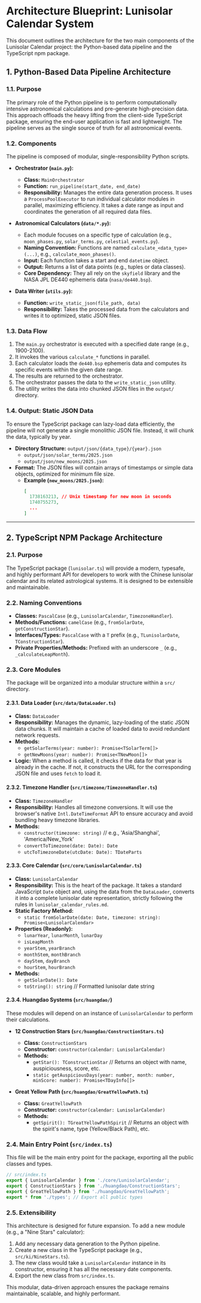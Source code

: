 # Architecture Blueprint: Lunisolar Calendar System

This document outlines the architecture for the two main components of the Lunisolar Calendar project: the Python-based data pipeline and the TypeScript npm package.

## 1. Python-Based Data Pipeline Architecture

### 1.1. Purpose

The primary role of the Python pipeline is to perform computationally intensive astronomical calculations and pre-generate high-precision data. This approach offloads the heavy lifting from the client-side TypeScript package, ensuring the end-user application is fast and lightweight. The pipeline serves as the single source of truth for all astronomical events.

### 1.2. Components

The pipeline is composed of modular, single-responsibility Python scripts.

-   **Orchestrator (`main.py`):**
    -   **Class:** `MainOrchestrator`
    -   **Function:** `run_pipeline(start_date, end_date)`
    -   **Responsibility:** Manages the entire data generation process. It uses a `ProcessPoolExecutor` to run individual calculator modules in parallel, maximizing efficiency. It takes a date range as input and coordinates the generation of all required data files.

-   **Astronomical Calculators (`data/*.py`):**
    -   Each module focuses on a specific type of calculation (e.g., `moon_phases.py`, `solar_terms.py`, `celestial_events.py`).
    -   **Naming Convention:** Functions are named `calculate_<data_type>(...)`, e.g., `calculate_moon_phases()`.
    -   **Input:** Each function takes a start and end `datetime` object.
    -   **Output:** Returns a list of data points (e.g., tuples or data classes).
    -   **Core Dependency:** They all rely on the `skyfield` library and the NASA JPL DE440 ephemeris data (`nasa/de440.bsp`).

-   **Data Writer (`utils.py`):**
    -   **Function:** `write_static_json(file_path, data)`
    -   **Responsibility:** Takes the processed data from the calculators and writes it to optimized, static JSON files.

### 1.3. Data Flow

1.  The `main.py` orchestrator is executed with a specified date range (e.g., 1900-2100).
2.  It invokes the various `calculate_*` functions in parallel.
3.  Each calculator loads the `de440.bsp` ephemeris data and computes its specific events within the given date range.
4.  The results are returned to the orchestrator.
5.  The orchestrator passes the data to the `write_static_json` utility.
6.  The utility writes the data into chunked JSON files in the `output/` directory.

### 1.4. Output: Static JSON Data

To ensure the TypeScript package can lazy-load data efficiently, the pipeline will not generate a single monolithic JSON file. Instead, it will chunk the data, typically by year.

-   **Directory Structure:** `output/json/{data_type}/{year}.json`
    -   `output/json/solar_terms/2025.json`
    -   `output/json/new_moons/2025.json`
-   **Format:** The JSON files will contain arrays of timestamps or simple data objects, optimized for minimum file size.
    -   **Example (`new_moons/2025.json`):**
        ```json
        [
          1738163213, // Unix timestamp for new moon in seconds
          1740755273,
          ...
        ]
        ```

---

## 2. TypeScript NPM Package Architecture

### 2.1. Purpose

The TypeScript package (`lunisolar.ts`) will provide a modern, typesafe, and highly performant API for developers to work with the Chinese lunisolar calendar and its related astrological systems. It is designed to be extensible and maintainable.

### 2.2. Naming Conventions

-   **Classes:** `PascalCase` (e.g., `LunisolarCalendar`, `TimezoneHandler`).
-   **Methods/Functions:** `camelCase` (e.g., `fromSolarDate`, `getConstructionStar`).
-   **Interfaces/Types:** `PascalCase` with a `T` prefix (e.g., `TLunisolarDate`, `TConstructionStar`).
-   **Private Properties/Methods:** Prefixed with an underscore `_` (e.g., `_calculateLeapMonth`).

### 2.3. Core Modules

The package will be organized into a modular structure within a `src/` directory.

#### 2.3.1. Data Loader (`src/data/DataLoader.ts`)

-   **Class:** `DataLoader`
-   **Responsibility:** Manages the dynamic, lazy-loading of the static JSON data chunks. It will maintain a cache of loaded data to avoid redundant network requests.
-   **Methods:**
    -   `getSolarTerms(year: number): Promise<TSolarTerm[]>`
    -   `getNewMoons(year: number): Promise<TNewMoon[]>`
-   **Logic:** When a method is called, it checks if the data for that year is already in the cache. If not, it constructs the URL for the corresponding JSON file and uses `fetch` to load it.

#### 2.3.2. Timezone Handler (`src/timezone/TimezoneHandler.ts`)

-   **Class:** `TimezoneHandler`
-   **Responsibility:** Handles all timezone conversions. It will use the browser's native `Intl.DateTimeFormat` API to ensure accuracy and avoid bundling heavy timezone libraries.
-   **Methods:**
    -   `constructor(timezone: string)` // e.g., 'Asia/Shanghai', 'America/New_York'
    -   `convertToTimezone(date: Date): Date`
    -   `utcToTimezoneDate(utcDate: Date): TDateParts`

#### 2.3.3. Core Calendar (`src/core/LunisolarCalendar.ts`)

-   **Class:** `LunisolarCalendar`
-   **Responsibility:** This is the heart of the package. It takes a standard JavaScript `Date` object and, using the data from the `DataLoader`, converts it into a complete lunisolar date representation, strictly following the rules in `lunisolar_calendar_rules.md`.
-   **Static Factory Method:**
    -   `static fromSolarDate(date: Date, timezone: string): Promise<LunisolarCalendar>`
-   **Properties (Readonly):**
    -   `lunarYear`, `lunarMonth`, `lunarDay`
    -   `isLeapMonth`
    -   `yearStem`, `yearBranch`
    -   `monthStem`, `monthBranch`
    -   `dayStem`, `dayBranch`
    -   `hourStem`, `hourBranch`
-   **Methods:**
    -   `getSolarDate(): Date`
    -   `toString(): string` // Formatted lunisolar date string

#### 2.3.4. Huangdao Systems (`src/huangdao/`)

These modules will depend on an instance of `LunisolarCalendar` to perform their calculations.

-   **12 Construction Stars (`src/huangdao/ConstructionStars.ts`)**
    -   **Class:** `ConstructionStars`
    -   **Constructor:** `constructor(calendar: LunisolarCalendar)`
    -   **Methods:**
        -   `getStar(): TConstructionStar` // Returns an object with name, auspiciousness, score, etc.
        -   `static getAuspiciousDays(year: number, month: number, minScore: number): Promise<TDayInfo[]>`

-   **Great Yellow Path (`src/huangdao/GreatYellowPath.ts`)**
    -   **Class:** `GreatYellowPath`
    -   **Constructor:** `constructor(calendar: LunisolarCalendar)`
    -   **Methods:**
        -   `getSpirit(): TGreatYellowPathSpirit` // Returns an object with the spirit's name, type (Yellow/Black Path), etc.

### 2.4. Main Entry Point (`src/index.ts`)

This file will be the main entry point for the package, exporting all the public classes and types.

```typescript
// src/index.ts
export { LunisolarCalendar } from './core/LunisolarCalendar';
export { ConstructionStars } from './huangdao/ConstructionStars';
export { GreatYellowPath } from './huangdao/GreatYellowPath';
export * from './types'; // Export all public types
```

### 2.5. Extensibility

This architecture is designed for future expansion. To add a new module (e.g., a "Nine Stars" calculator):
1.  Add any necessary data generation to the Python pipeline.
2.  Create a new class in the TypeScript package (e.g., `src/ki/NineStars.ts`).
3.  The new class would take a `LunisolarCalendar` instance in its constructor, ensuring it has all the necessary date components.
4.  Export the new class from `src/index.ts`.

This modular, data-driven approach ensures the package remains maintainable, scalable, and highly performant.

